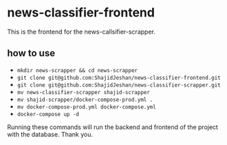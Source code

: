 # news-classifier-frontend
This is the frontend for the news-callsifier-scrapper.

## how to use 

- `mkdir news-scrapper && cd news-scrapper`
- `git clone git@github.com:ShajidJeshan/news-classifier-frontend.git`
- `git clone git@github.com:ShajidJeshan/news-classifier-scrapper.git`
- `mv news-classifier-scrapper shajid-scrapper`
- `mv shajid-scrapper/docker-compose-prod.yml .`
- `mv docker-compose-prod.yml docker-compose.yml`
- `docker-compose up -d`

Running these commands will run the backend and frontend of the project with the database. Thank you. 
